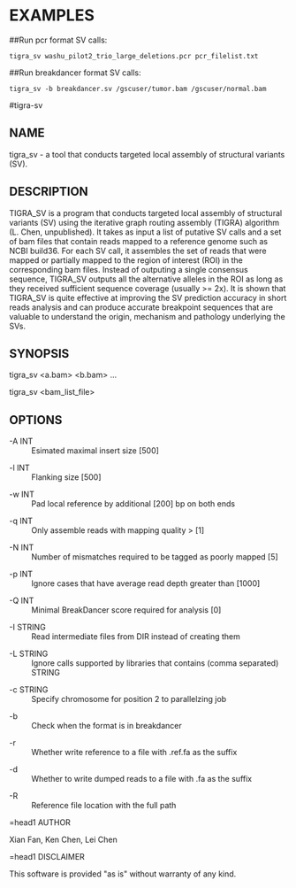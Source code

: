 # EXAMPLES

##Run pcr format SV calls:

	tigra_sv washu_pilot2_trio_large_deletions.pcr pcr_filelist.txt

##Run breakdancer format SV calls:

	tigra_sv -b breakdancer.sv /gscuser/tumor.bam /gscuser/normal.bam

#tigra-sv

## NAME

tigra_sv - a tool that conducts targeted local assembly of structural variants (SV).


## DESCRIPTION

TIGRA_SV is a program that conducts targeted local assembly of structural variants (SV) using
the iterative graph routing assembly (TIGRA) algorithm (L. Chen, unpublished). It takes as input
a list of putative SV calls and a set of bam files that contain reads mapped to a reference genome
such as NCBI build36. For each SV call, it assembles the set of reads that were mapped or partially
mapped to the region of interest (ROI) in the corresponding bam files. Instead of outputing a single
consensus sequence, TIGRA_SV outputs all the alternative alleles in the ROI as long as they received 
sufficient sequence coverage (usually >= 2x). It is shown that TIGRA_SV is quite effective at improving 
the SV prediction accuracy in short reads analysis and can produce accurate breakpoint sequences that 
are valuable to understand the origin, mechanism and pathology underlying the SVs.


## SYNOPSIS

tigra_sv <SV file> <a.bam> <b.bam> ...

tigra_sv <SV file> <bam_list_file>


## OPTIONS

<dl>
<dt>-A INT</dt>
<dd>Esimated maximal insert size [500]</dd>

<dl>
<dt>-l INT</dt>
<dd>Flanking size [500]</dd>

<dl>
<dt>-w INT</dt>
<dd>Pad local reference by additional [200] bp on both ends</dd>

<dl>
<dt>-q INT</dt>
<dd>Only assemble reads with mapping quality > [1]</dd>

<dl>
<dt>-N INT</dt>
<dd>Number of mismatches required to be tagged as poorly mapped [5]</dd>

<dl>
<dt>-p INT</dt>
<dd>Ignore cases that have average read depth greater than [1000]</dd>

<dl>
<dt>-Q INT </dt>
<dd>Minimal BreakDancer score required for analysis [0]</dd>

<dl>
<dt>-I STRING</dt>
<dd>Read intermediate files from DIR instead of creating them</dd>

<dl>
<dt>-L STRING</dt>
<dd>Ignore calls supported by libraries that contains (comma separated) STRING</dd>

<dl>
<dt>-c STRING</dt>
<dd>Specify chromosome for position 2 to parallelzing job</dd>

<dl>
<dt>-b</dt>
<dd>Check when the format is in breakdancer</dd>

<dl>
<dt>-r</dt>
<dd>Whether write reference to a file with .ref.fa as the suffix</dd>

<dl>
<dt>-d</dt>
<dd>Whether to write dumped reads to a file with .fa as the suffix</dd>

<dl>
<dt>-R</dt>
<dd>Reference file location with the full path</dd>





=head1 AUTHOR

Xian Fan, Ken Chen, Lei Chen 


=head1 DISCLAIMER

This software is provided "as is" without warranty of any kind.
